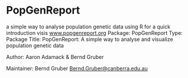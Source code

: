 # PopGenReport
a simple way to analyse population genetic data using R
for a quick introduction visis www.popgenreport.org
Package: PopGenReport
Type: Package
Title: PopGenReport: A simple way to analyse and visualize population genetic data
        
Author: Aaron Adamack & Bernd Gruber

Maintainer: Bernd Gruber <Bernd.Gruber@canberra.edu.au>
